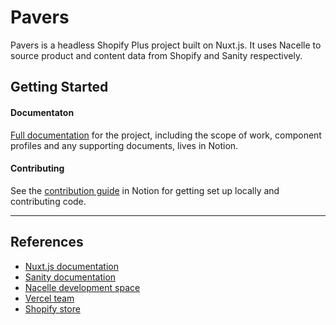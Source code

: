 # Pavers
Pavers is a headless Shopify Plus project built on Nuxt.js. It uses Nacelle to source product and content data from Shopify and Sanity respectively.

## Getting Started
#### Documentaton
[Full documentation](https://www.notion.so/wemakewebsites/Pavers-62e52c1aa9334179b0d768ad357045d8) for the project, including the scope of work, component profiles and any supporting documents, lives in Notion.

#### Contributing
See the [contribution guide](https://www.notion.so/wemakewebsites/Contributing-339b9c8267834a5b832cb91c1f4a706b) in Notion for getting set up locally and contributing code.

---
## References
- [Nuxt.js documentation](https://nuxtjs.org/docs/2.x/get-started/installation)
- [Sanity documentation](https://www.sanity.io/docs)
- [Nacelle development space](https://dashboard.getnacelle.com/space/cosmic-shuttle-eZTT89JiAp)
- [Vercel team](https://vercel.com/pavers)
- [Shopify store](https://pvstest.myshopify.com)